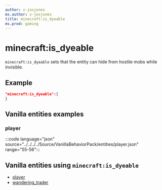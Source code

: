 ```yaml
---
author: v-josjones
ms.author: v-josjones
title: minecraft:is_dyeable
ms.prod: gaming
---
```


# minecraft:is_dyeable

`minecraft:is_dyeable` sets that the entity can hide from hostile mobs while invisible.

## Example

```json
"minecraft:is_dyeable":{
}
```

## Vanilla entities examples

### player

:::code language="json" source="../../../../Source/VanillaBehaviorPack/entities/player.json" range="55-56":::

## Vanilla entities using `minecraft:is_dyeable`

- [player](../../../../Source/VanillaBehaviorPack_Snippets/entities/player.md)
- [wandering_trader](../../../../Source/VanillaBehaviorPack_Snippets/entities/wandering_trader.md)
